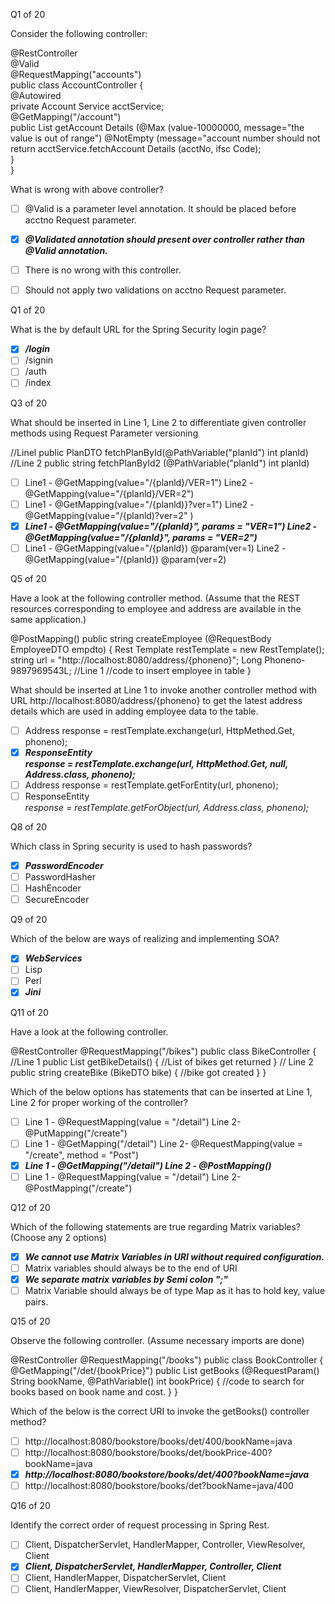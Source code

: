 Q1 of 20

Consider the following controller:

@RestController  
@Valid  
@RequestMapping("accounts")  
public class AccountController {  
    @Autowired  
    private Account Service acctService;  
    @GetMapping("/account")  
    public List<AccountDTO> getAccount Details (@Max (value-10000000, message="the value is out of range") @NotEmpty (message="account number should not  
        return acctService.fetchAccount Details (acctNo, ifsc Code);  
    }  
}  

What is wrong with above controller?

- [ ] @Valid is a parameter level annotation. It should be placed before acctno Request parameter.
- [x] ***@Validated annotation should present over controller rather than @Valid annotation.***
- [ ] There is no wrong with this controller.
- [ ] Should not apply two validations on acctno Request parameter.


Q1 of 20

What is the by default URL for the Spring Security login page?

- [x] ***/login***
- [ ] /signin
- [ ] /auth
- [ ] /index

Q3 of 20

What should be inserted in Line 1, Line 2 to differentiate given controller methods using Request Parameter versioning

//Linel
public PlanDTO fetchPlanById(@PathVariable("planId") int planId)
//Line 2
public string fetchPlanById2 (@PathVariable("planId") int planId)

- [ ] Line1 - @GetMapping(value="/{planld}/VER=1")
Line2 - @GetMapping(value="/{planld}/VER=2")
- [ ] Line1 - @GetMapping(value="/{planld)}?ver=1")
Line2 - @GetMapping(value="/{planld)?ver=2" )
- [x] ***Line1 - @GetMapping(value="/{planld}", params = "VER=1")
Line2 - @GetMapping(value="/{planld}", params = "VER=2")***
- [ ] Line1 - @GetMapping(value="/{planld}) @param(ver=1)
Line2 - @GetMapping(value="/{planld}) @param(ver=2)

Q5 of 20

Have a look at the following controller method. (Assume that the REST resources corresponding to employee and address are available in the same application.)

@PostMapping()
public string createEmployee (@RequestBody EmployeeDTO empdto) {
    Rest Template restTemplate = new RestTemplate();
    string url = "http://localhost:8080/address/{phoneno}";
    Long Phoneno-9897969543L;
    //Line 1
    //code to insert employee in table
}

What should be inserted at Line 1 to invoke another controller method with URL http://localhost:8080/address/{phoneno} to get the latest address details which are used in adding employee data to the table.

- [ ] Address response = restTemplate.exchange(url, HttpMethod.Get, phoneno);
- [x] ***ResponseEntity<Address> response = restTemplate.exchange(url, HttpMethod.Get, null, Address.class, phoneno);***
- [ ] Address response = restTemplate.getForEntity(url, phoneno);
- [ ] ResponseEntity<Address> response = restTemplate.getForObject(url, Address.class, phoneno);

Q8 of 20

Which class in Spring security is used to hash passwords?

- [x] ***PasswordEncoder***
- [ ] PasswordHasher
- [ ] HashEncoder
- [ ] SecureEncoder

Q9 of 20

Which of the below are ways of realizing and implementing SOA?

- [x] ***WebServices***
- [ ] Lisp
- [ ] Perl
- [x] ***Jini***

Q11 of 20

Have a look at the following controller.

@RestController
@RequestMapping("/bikes")
public class BikeController {
    //Line 1
    public List<BikeDTO> getBikeDetails() {
        //List of bikes get returned
    }
    // Line 2
    public string createBike (BikeDTO bike) {
        //bike got created
    }
}

Which of the below options has statements that can be inserted at Line 1, Line 2 for proper working of the controller?

- [ ] Line 1 - @RequestMapping(value = "/detail")
Line 2- @PutMapping("/create")
- [ ] Line 1 - @GetMapping("/detail")
Line 2- @RequestMapping(value = "/create", method = "Post")
- [x] ***Line 1 - @GetMapping("/detail")
Line 2 - @PostMapping()***
- [ ] Line 1 - @RequestMapping(value = "/detail")
Line 2- @PostMapping("/create")

Q12 of 20

Which of the following statements are true regarding Matrix variables? (Choose any 2 options)

- [x] ***We cannot use Matrix Variables in URI without required configuration.***
- [ ] Matrix variables should always be to the end of URI
- [x] ***We separate matrix variables by Semi colon ";"***
- [ ] Matrix Variable should always be of type Map as it has to hold key, value pairs.

Q15 of 20

Observe the following controller. (Assume necessary imports are done)

@RestController
@RequestMapping("/books")
public class BookController {
    @GetMapping("/det/{bookPrice}")
    public List<BookDTO> getBooks (@RequestParam() String bookName, @PathVariable() int bookPrice) { 
        //code to search for books based on book name and cost.
    }
}

Which of the below is the correct URI to invoke the getBooks() controller method?

- [ ] http://localhost:8080/bookstore/books/det/400/bookName=java 
- [ ] http://localhost:8080/bookstore/books/det/bookPrice-400?bookName=java 
- [x] ***http://localhost:8080/bookstore/books/det/400?bookName=java***
- [ ] http://localhost:8080/bookstore/books/det?bookName=java/400

Q16 of 20

Identify the correct order of request processing in Spring Rest.

- [ ] Client, DispatcherServlet, HandlerMapper, Controller, ViewResolver, Client
- [x] ***Client, DispatcherServlet, HandlerMapper, Controller, Client***
- [ ] Client, HandlerMapper, DispatcherServlet, Client
- [ ] Client, HandlerMapper, ViewResolver, DispatcherServlet, Client
